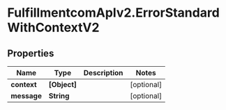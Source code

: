 # FulfillmentcomApIv2.ErrorStandardWithContextV2

## Properties
Name | Type | Description | Notes
------------ | ------------- | ------------- | -------------
**context** | **[Object]** |  | [optional] 
**message** | **String** |  | [optional] 
